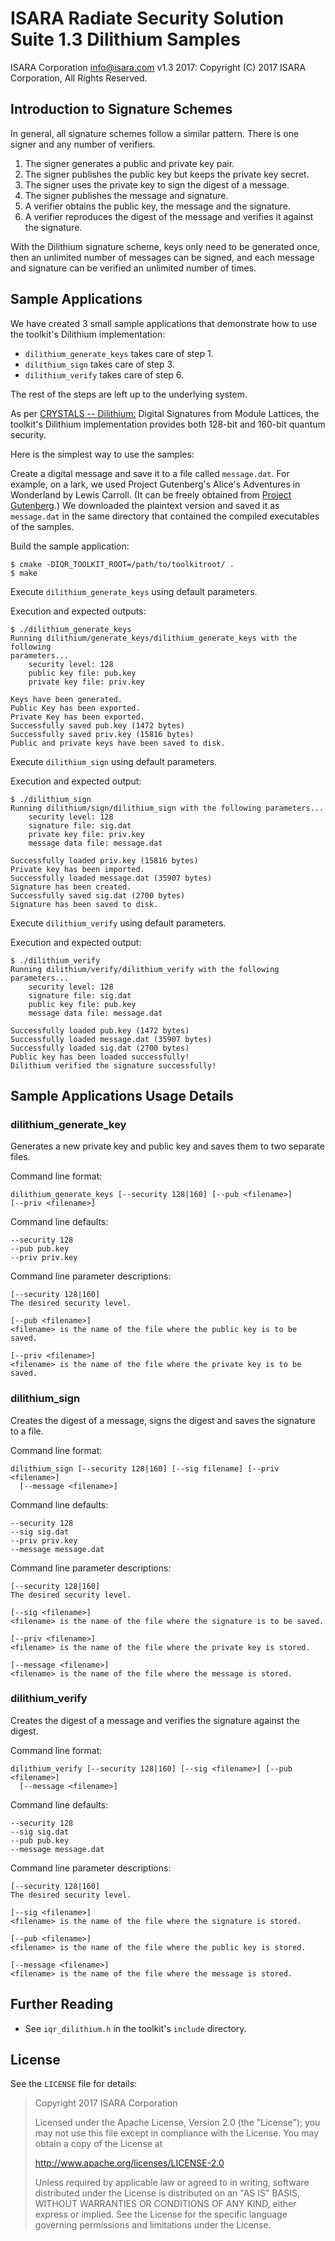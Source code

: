 # ISARA Radiate Security Solution Suite 1.3 Dilithium Samples
ISARA Corporation <info@isara.com>
v1.3 2017: Copyright (C) 2017 ISARA Corporation, All Rights Reserved.

## Introduction to Signature Schemes

In general, all signature schemes follow a similar pattern.  There is one
signer and any number of verifiers.

1.  The signer generates a public and private key pair.
2.  The signer publishes the public key but keeps the private key secret.
3.  The signer uses the private key to sign the digest of a message.
4.  The signer publishes the message and signature.
5.  A verifier obtains the public key, the message and the signature.
6.  A verifier reproduces the digest of the message and verifies it
    against the signature.

With the Dilithium signature scheme, keys only need to be generated once, then
an unlimited number of messages can be signed, and each message and signature
can be verified an unlimited number of times.

## Sample Applications

We have created 3 small sample applications that demonstrate how to use the
toolkit's Dilithium implementation:

* `dilithium_generate_keys` takes care of step 1.
* `dilithium_sign` takes care of step 3.
* `dilithium_verify` takes care of step 6.

The rest of the steps are left up to the underlying system.

As per [CRYSTALS -- Dilithium:](https://eprint.iacr.org/2017/633.pdf)
Digital Signatures from Module Lattices, the toolkit's Dilithium implementation
provides both 128-bit and 160-bit quantum security.

Here is the simplest way to use the samples:

Create a digital message and save it to a file called `message.dat`. For
example, on a lark, we used Project Gutenberg's Alice's Adventures in
Wonderland by Lewis Carroll. (It can be freely obtained from
[Project Gutenberg](http://www.gutenberg.org/ebooks/11.txt.utf-8).)
We downloaded the plaintext version and saved it as `message.dat` in the same
directory that contained the compiled executables of the samples.

Build the sample application:

```
$ cmake -DIQR_TOOLKIT_ROOT=/path/to/toolkitroot/ .
$ make
```

Execute `dilithium_generate_keys` using default parameters.

Execution and expected outputs:

```
$ ./dilithium_generate_keys
Running dilithium/generate_keys/dilithium_generate_keys with the following
parameters...
    security level: 128
    public key file: pub.key
    private key file: priv.key

Keys have been generated.
Public Key has been exported.
Private Key has been exported.
Successfully saved pub.key (1472 bytes)
Successfully saved priv.key (15816 bytes)
Public and private keys have been saved to disk.
```

Execute `dilithium_sign` using default parameters.

Execution and expected output:

```
$ ./dilithium_sign
Running dilithium/sign/dilithium_sign with the following parameters...
    security level: 128
    signature file: sig.dat
    private key file: priv.key
    message data file: message.dat

Successfully loaded priv.key (15816 bytes)
Private key has been imported.
Successfully loaded message.dat (35907 bytes)
Signature has been created.
Successfully saved sig.dat (2700 bytes)
Signature has been saved to disk.
```

Execute `dilithium_verify` using default parameters.

Execution and expected output:

```
$ ./dilithium_verify
Running dilithium/verify/dilithium_verify with the following parameters...
    security level: 128
    signature file: sig.dat
    public key file: pub.key
    message data file: message.dat

Successfully loaded pub.key (1472 bytes)
Successfully loaded message.dat (35907 bytes)
Successfully loaded sig.dat (2700 bytes)
Public key has been loaded successfully!
Dilithium verified the signature successfully!
```

## Sample Applications Usage Details

### dilithium_generate_key

Generates a new private key and public key and saves them to two separate
files.

Command line format:

```
dilithium_generate_keys [--security 128|160] [--pub <filename>]
[--priv <filename>]
```

Command line defaults:

```
--security 128
--pub pub.key
--priv priv.key
```

Command line parameter descriptions:

```
[--security 128|160]
The desired security level.

[--pub <filename>]
<filename> is the name of the file where the public key is to be saved.

[--priv <filename>]
<filename> is the name of the file where the private key is to be saved.
```

### dilithium_sign

Creates the digest of a message, signs the digest and saves the signature to a
file.

Command line format:

```
dilithium_sign [--security 128|160] [--sig filename] [--priv <filename>]
  [--message <filename>]
```

Command line defaults:

```
--security 128
--sig sig.dat
--priv priv.key
--message message.dat
```

Command line parameter descriptions:

```
[--security 128|160]
The desired security level.

[--sig <filename>]
<filename> is the name of the file where the signature is to be saved.

[--priv <filename>]
<filename> is the name of the file where the private key is stored.

[--message <filename>]
<filename> is the name of the file where the message is stored.
```

### dilithium_verify

Creates the digest of a message and verifies the signature against the digest.

Command line format:

```
dilithium_verify [--security 128|160] [--sig <filename>] [--pub <filename>]
  [--message <filename>]
```

Command line defaults:

```
--security 128
--sig sig.dat
--pub pub.key
--message message.dat
```

Command line parameter descriptions:

```
[--security 128|160]
The desired security level.

[--sig <filename>]
<filename> is the name of the file where the signature is stored.

[--pub <filename>]
<filename> is the name of the file where the public key is stored.

[--message <filename>]
<filename> is the name of the file where the message is stored.
```

## Further Reading

* See `iqr_dilithium.h` in the toolkit's `include` directory.

## License

See the `LICENSE` file for details:

> Copyright 2017 ISARA Corporation
> 
> Licensed under the Apache License, Version 2.0 (the "License");
> you may not use this file except in compliance with the License.
> You may obtain a copy of the License at
> 
> http://www.apache.org/licenses/LICENSE-2.0
> 
> Unless required by applicable law or agreed to in writing, software
> distributed under the License is distributed on an "AS IS" BASIS,
> WITHOUT WARRANTIES OR CONDITIONS OF ANY KIND, either express or implied.
> See the License for the specific language governing permissions and
> limitations under the License.
